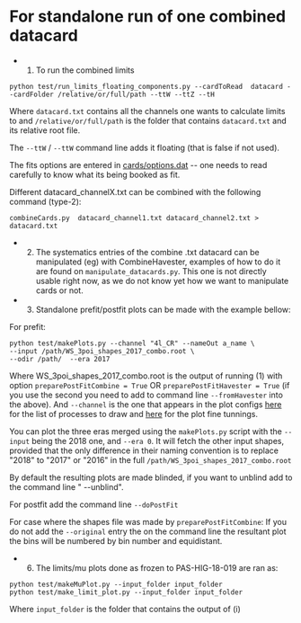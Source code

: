 # For standalone run of one combined datacard

* 1) To run the combined limits

```
python test/run_limits_floating_components.py --cardToRead  datacard --cardFolder /relative/or/full/path --ttW --ttZ --tH
```

Where `datacard.txt` contains all the channels one wants to calculate limits to and `/relative/or/full/path` is the folder that contains `datacard.txt` and its relative root file.

The `--ttW` / `--ttW` command line adds it floating (that is false if not used).

The fits options are entered in [cards/options.dat](https://github.com/acarvalh/signal_extraction_tH_ttH/blob/master/cards/options.dat) -- one needs to read carefully to know what its being booked as fit.

Different datacard_channelX.txt can be combined with the following command (type-2):

```
combineCards.py  datacard_channel1.txt datacard_channel2.txt > datacard.txt
```

* 2) The systematics entries of the combine .txt datacard can be manipulated (eg) with CombineHavester, examples of how to do it are found on `manipulate_datacards.py`. This one is not directly usable right now, as we do not know yet how we want to manipulate cards or not.

* 3) Standalone prefit/postfit plots can be made with the example bellow:

For prefit:

```
python test/makePlots.py --channel "4l_CR" --nameOut a_name \
--input /path/WS_3poi_shapes_2017_combo.root \
--odir /path/  --era 2017
```

Where WS_3poi_shapes_2017_combo.root is the output of running (1) with option `preparePostFitCombine = True` OR `preparePostFitHavester = True` (if you use the second you need to add to command line `--fromHavester` into the above).
And `--channel` is the one that appears in the plot configs [here](https://github.com/acarvalh/signal_extraction_tH_ttH/blob/master/configs/plot_options.py#L351-L355) for the list of processes to draw and [here](https://github.com/acarvalh/signal_extraction_tH_ttH/blob/master/configs/plot_options.py#L170-L178) for the plot fine tunnings.

You can plot the three eras merged using the `makePlots.py` script with the `--input` being the 2018 one, and `--era 0`. It will fetch the other input shapes, provided that the only difference in their naming convention is to replace "2018" to "2017" or "2016" in the full `/path/WS_3poi_shapes_2017_combo.root`

By default the resulting plots are made blinded, if you want to unblind add to the command line " --unblind".

For postfit add the command line `--doPostFit`

For case where the shapes file was made by `preparePostFitCombine`: If you do not add the `--original` entry the on the command line the resultant plot the bins will be numbered by bin number and equidistant.

* 6) The limits/mu plots done as frozen to PAS-HIG-18-019 are ran as:

```
python test/makeMuPlot.py --input_folder input_folder
python test/make_limit_plot.py --input_folder input_folder
```

Where `input_folder` is the folder that contains the output of (i)
